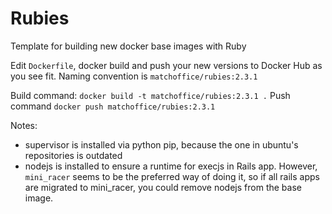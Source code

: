 Rubies
======

Template for building new docker base images with Ruby

Edit `Dockerfile`, docker build and push your new versions to Docker Hub as you see fit. Naming convention is `matchoffice/rubies:2.3.1`

Build command:
`docker build -t matchoffice/rubies:2.3.1 .`
Push command
`docker push matchoffice/rubies:2.3.1`

Notes:

- supervisor is installed via python pip, because the one in ubuntu's repositories is outdated
- nodejs is installed to ensure a runtime for execjs in Rails app. However, `mini_racer` seems to be the preferred way of doing it, so if all rails apps are migrated to mini_racer, you could remove nodejs from the base image.

